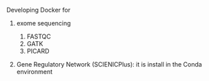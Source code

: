 Developing Docker for

1. exome sequencing

   1. FASTQC
   2. GATK
   3. PICARD

2. Gene Regulatory Network (SCIENICPlus): it is install in the Conda environment
